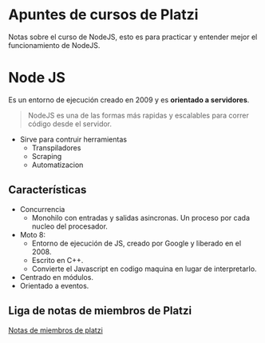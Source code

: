 # Apuntes de cursos de Platzi

Notas sobre el curso de NodeJS, esto es para practicar y entender mejor el funcionamiento de NodeJS.

# Node JS

Es un entorno de ejecución creado en 2009 y es **orientado a servidores**.

> NodeJS es una de las formas más rapidas y escalables para correr código desde el servidor.

- Sirve para contruir herramientas
  - Transpiladores
  - Scraping
  - Automatizacion

## Características

- Concurrencia
  - Monohilo con entradas y salidas asincronas. Un proceso por cada nucleo del procesador.
- Moto 8:
  - Entorno de ejecución de JS, creado por Google y liberado en el 2008.
  - Escrito en C++.
  - Convierte el Javascript en codigo maquina en lugar de interpretarlo.
- Centrado en módulos.
- Orientado a eventos.

## Liga de notas de miembros de Platzi 


[Notas de miembros de platzi](https://github.com/JasanHdz/backendnodejs/tree/master/notes)